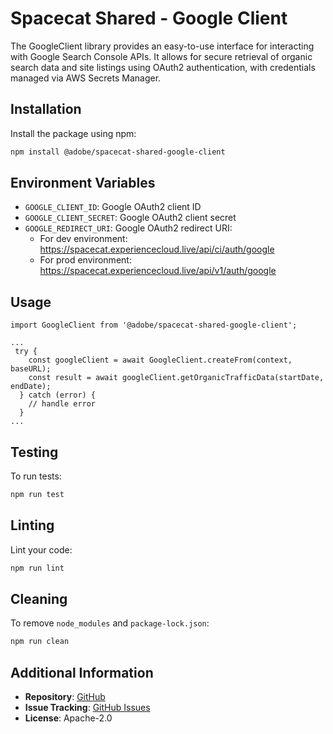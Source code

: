 # Spacecat Shared - Google Client

The GoogleClient library provides an easy-to-use interface for interacting with Google Search Console APIs.
It allows for secure retrieval of organic search data and site listings using OAuth2 authentication, with credentials managed via AWS Secrets Manager.

## Installation

Install the package using npm:

```bash
npm install @adobe/spacecat-shared-google-client
```

## Environment Variables
- `GOOGLE_CLIENT_ID`: Google OAuth2 client ID
- `GOOGLE_CLIENT_SECRET`: Google OAuth2 client secret
- `GOOGLE_REDIRECT_URI`: Google OAuth2 redirect URI: 
  - For dev environment: https://spacecat.experiencecloud.live/api/ci/auth/google
  - For prod environment: https://spacecat.experiencecloud.live/api/v1/auth/google

## Usage

```
import GoogleClient from '@adobe/spacecat-shared-google-client';

...
 try {
    const googleClient = await GoogleClient.createFrom(context, baseURL);
    const result = await googleClient.getOrganicTrafficData(startDate, endDate);
  } catch (error) {
    // handle error
  }
...
```

## Testing

To run tests:

```bash
npm run test
```

## Linting

Lint your code:

```bash
npm run lint
```

## Cleaning

To remove `node_modules` and `package-lock.json`:

```bash
npm run clean
```

## Additional Information

- **Repository**: [GitHub](https://github.com/adobe/spacecat-shared.git)
- **Issue Tracking**: [GitHub Issues](https://github.com/adobe/spacecat-shared/issues)
- **License**: Apache-2.0
